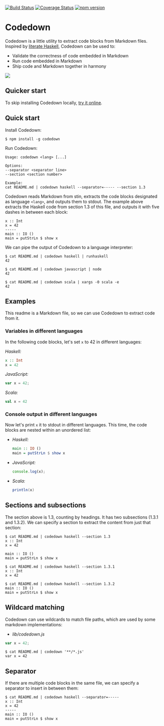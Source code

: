 [![Build Status][build-badge]][build-link]
[![Coverage Status][coverage-badge]][coverage-link]
[![npm version][release-badge]][release-link]

[build-badge]: https://github.com/earldouglas/codedown/workflows/build/badge.svg
[build-link]: https://github.com/earldouglas/codedown/actions
[coverage-badge]: https://coveralls.io/repos/github/earldouglas/codedown/badge.svg
[coverage-link]: https://coveralls.io/github/earldouglas/codedown
[release-badge]: https://badge.fury.io/js/codedown.svg
[release-link]: https://www.npmjs.com/package/codedown

# Codedown

Codedown is a little utility to extract code blocks from Markdown files.
Inspired by [literate
Haskell](https://wiki.haskell.org/Literate_programming), Codedown can be
used to:

* Validate the correctness of code embedded in Markdown
* Run code embedded in Markdown
* Ship code and Markdown together in harmony

![](codedown.gif)

## Quicker start

To skip installing Codedown locally, [try it
online](https://earldouglas.github.io/codedown/).

## Quick start

Install Codedown:

```
$ npm install -g codedown
```

Run Codedown:

```
Usage: codedown <lang> [...]

Options:
--separator <separator line>
--section <section number>

Example:
cat README.md | codedown haskell --separator=----- --section 1.3
```

Codedown reads Markdown from stin, extracts the code blocks designated
as language `<lang>`, and outputs them to stdout.  The example above
extracts the Haskell code from section 1.3 of this file, and outputs it
with five dashes in between each block:

```
x :: Int
x = 42
-----
main :: IO ()
main = putStrLn $ show x
```

We can pipe the output of Codedown to a language interpreter:

```
$ cat README.md | codedown haskell | runhaskell
42
```

```
$ cat README.md | codedown javascript | node
42
```

```
$ cat README.md | codedown scala | xargs -0 scala -e
42
```

## Examples

This readme is a Markdown file, so we can use Codedown to extract code
from it.

### Variables in different languages

In the following code blocks, let's set `x` to 42 in different
languages:

*Haskell:*

```haskell
x :: Int
x = 42
```

*JavaScript:*

```javascript
var x = 42;
```

*Scala:*

```scala
val x = 42
```

### Console output in different languages

Now let's print `x` it to stdout in different languages.  This time, the
code blocks are nested within an unordered list:

* *Haskell:*

  ```haskell
  main :: IO ()
  main = putStrLn $ show x
  ```

* *JavaScript:*

  ```javascript
  console.log(x);
  ```

* *Scala:*

  ```scala
  println(x)
  ```

## Sections and subsections

The section above is 1.3, counting by headings.  It has two subsections
(1.3.1 and 1.3.2).  We can specify a section to extract the content from
just that section:

```
$ cat README.md | codedown haskell --section 1.3
x :: Int
x = 42

main :: IO ()
main = putStrLn $ show x
```

```
$ cat README.md | codedown haskell --section 1.3.1
x :: Int
x = 42
```

```
$ cat README.md | codedown haskell --section 1.3.2
main :: IO ()
main = putStrLn $ show x
```

## Wildcard matching

Codedown can use wildcards to match file paths, which are used by some
markdown implementations:

* *lib/codedown.js*

```lib/codedown.js
var x = 42;
```

```
$ cat README.md | codedown '**/*.js'
var x = 42
```

## Separator

If there are multiple code blocks in the same file, we can specify a
separator to insert in between them:

```
$ cat README.md | codedown haskell --separator=-----
x :: Int
x = 42
-----
main :: IO ()
main = putStrLn $ show x
```
